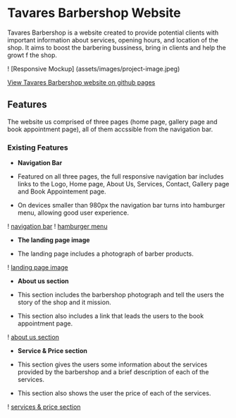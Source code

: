 # Tavares Barbershop Website 

Tavares Barbershop is a website created to provide potential clients with important information about services, opening hours, and location of the shop. It aims to boost the barbering bussiness, bring in clients and help the growt f the shop.

! [Responsive Mockup] (assets/images/project-image.jpeg)

[View Tavares Barbershop website on github pages](https://jmanager25.github.io/tavares-barbershop/)

## Features

The website us comprised of three pages (home page, gallery page and book appointment page), all of them accssible from the navigation bar.

### Existing Features 

- __Navigation Bar__

 - Featured on all three pages, the full responsive navigation bar includes links to the Logo, Home page, About Us, Services, Contact, Gallery page and Book Appointement page.
 - On devices smaller than 980px the navigation bar turns into hamburger menu, allowing good user experience.

! [navigation bar](assets/images/navigationbar.jpeg)
! [hamburger menu](assets/images/hamburger-menu.jpeg)

- __The landing page image__
 
 - The landing page includes a photograph of barber products.

 ! [landing page image](assets/images/landing-page-image.jpeg)

 - __About us section__

  - This section includes the barbershop photograph and tell the users the story of the shop and it mission.
  - This section also includes a link that leads the users to the book appointment page.

  ! [about us section](assets/images/About-us.jpeg)

  - __Service & Price section__  

   - This section gives the users some information about the services provided by the barbershop and a brief description of each of the services.
   - This section also shows the user the price of each of the services.

   ! [services & price section](assets/images/service-section.jpeg)




